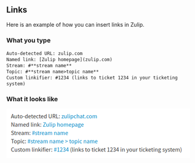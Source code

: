 ## Links

Here is an example of how you can insert links in Zulip.

### What you type

```
Auto-detected URL: zulip.com
Named link: [Zulip homepage](zulip.com)
Stream: #**stream name**
Topic: #**stream name>topic name**
Custom linkifier: #1234 (links to ticket 1234 in your ticketing system)
```

### What it looks like

![Markdown links](/static/images/help/markdown-links.png)
